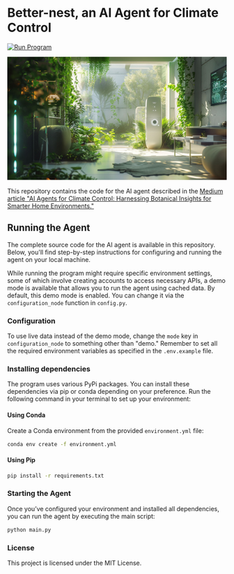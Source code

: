 # Better-nest, an AI Agent for Climate Control

[![Run Program](https://github.com/PatrickKalkman/better-nest/actions/workflows/run_program.yml/badge.svg)](https://github.com/PatrickKalkman/better-nest/actions/workflows/run_program.yml)

![AI Agent](cover.jpg)

This repository contains the code for the AI agent described in the [Medium article "AI Agents for Climate Control: Harnessing Botanical Insights for Smarter Home Environments."](https://medium.com/@pkalkman) 

## Running the Agent

The complete source code for the AI agent is available in this repository. Below, you'll find step-by-step instructions for configuring and running the agent on your local machine.

While running the program might require specific environment settings, some of which involve creating accounts to access necessary APIs, a demo mode is available that allows you to run the agent using cached data. By default, this demo mode is enabled. You can change it via the `configuration_node` function in `config.py`.

### Configuration

To use live data instead of the demo mode, change the `mode` key in `configuration_node` to something other than "demo." Remember to set all the required environment variables as specified in the `.env.example` file.

### Installing dependencies

The program uses various PyPi packages. You can install these dependencies via pip or conda depending on your preference. Run the following command in your terminal to set up your environment:

#### Using Conda

Create a Conda environment from the provided `environment.yml` file:

```sh
conda env create -f environment.yml
```

#### Using Pip

```sh
pip install -r requirements.txt
```

### Starting the Agent

Once you’ve configured your environment and installed all dependencies, you can run the agent by executing the main script:

```sh
python main.py
```


### License

This project is licensed under the MIT License.